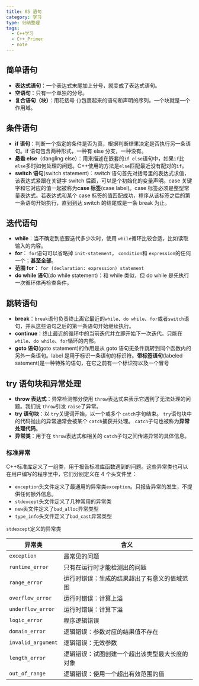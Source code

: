 ```yaml
---
title: 05 语句
category: 学习
type: 归纳整理
tags:
  - C++学习
  - C++_Primer
  - note
---
```


## 简单语句

- **表达式语句**：一个表达式末尾加上分号，就变成了表达式语句。
- **空语句**：只有一个单独的分号。
- **复合语句（块）**：用花括号 `{}`包裹起来的语句和声明的序列。一个块就是一个作用域。

## 条件语句

- **if 语句**：判断一个指定的条件是否为真，根据判断结果决定是否执行另一条语句。if 语句包含两种形式，一种有 else 分支，一种没有。
- **悬垂 else**（dangling else）：用来描述在嵌套的`if else`语句中，如果`if`比`else`多时如何处理的问题。C++使用的方法是`else`匹配最近没有配对的`if`。
- **switch 语句**(switch statement)：switch 语句首先对括号里的表达式求值，该表达式紧跟在关键字 switch 后面，可以是个初始化的变量声明。case 关键字和它对应的值一起被称为**case 标签**(case label)。case 标签必须是整型常量表达式。若表达式和某个 case 标签的值匹配成功，程序从该标签之后的第一条语句开始执行，直到到达 switch 的结尾或是一条 break 为止。

## 迭代语句

- **while**：当不确定到底要迭代多少次时，使用 `while`循环比较合适，比如读取输入的内容。
- **for**： `for`语句可以省略掉 `init-statement`， `condition`和 `expression`的任何一个；**甚至全部**。
- **范围 for**： `for (declaration: expression) statement`
- **do while 语句**(do while statement)：和 while 类似，但 do while 是先执行一次循环体再检查条件。

## 跳转语句

- **break**：`break`语句负责终止离它最近的`while`、`do while`、`for`或者`switch`语句，并从这些语句之后的第一条语句开始继续执行。
- **continue**：终止最近的循环中的当前迭代并立即开始下一次迭代。只能在`while`、`do while`、`for`循环的内部。
- **goto 语句**(goto statement)的作用是从 goto 语句无条件跳转到同个函数内的另外一条语句。label 是用于标识一条语句的标识符。**带标签语句**(labeled satement)是一种特殊的语句，在它之前有一个标识符以及一个冒号

## try 语句块和异常处理

- **throw 表达式**：异常检测部分使用 `throw`表达式来表示它遇到了无法处理的问题。我们说 `throw`引发 `raise`了异常。
- **try 语句块**：以 `try`关键词开始，以一个或多个 `catch`字句结束。 `try`语句块中的代码抛出的异常通常会被某个 `catch`捕获并处理。 `catch`子句也被称为**异常处理代码**。
- **异常类**：用于在 `throw`表达式和相关的 `catch`子句之间传递异常的具体信息。

### 标准异常

C++标准库定义了一组类，用于报告标准库函数遇到的问题。这些异常类也可以在用户编写的程序里中，它们分别定义在 4 个头文件里：

- `exception`头文件定义了最通用的异常类`exception`。只报告异常的发生，不提供任何额外信息。
- `stdexcept`头文件定义了几种常用的异常类
- `new`头文件定义了`bad_alloc`异常类型
- `type_info`头文件定义了`bad_cast`异常类型

`stdexcept`定义的异常类

| 异常类             | 含义                                           |
| ------------------ | ---------------------------------------------- |
| `exception`        | 最常见的问题                                   |
| `runtime_error`    | 只有在运行时才能检测出的问题                   |
| `range_error`      | 运行时错误：生成的结果超出了有意义的值域范围   |
| `overflow_error`   | 运行时错误：计算上溢                           |
| `underflow_error`  | 运行时错误：计算下溢                           |
| `logic_error`      | 程序逻辑错误                                   |
| `domain_error`     | 逻辑错误：参数对应的结果值不存在               |
| `invalid_argument` | 逻辑错误：无效参数                             |
| `length_error`     | 逻辑错误：试图创建一个超出该类型最大长度的对象 |
| `out_of_range`     | 逻辑错误：使用一个超出有效范围的值             |
